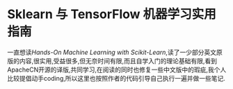 # Sklearn 与 TensorFlow 机器学习实用指南

一直想读*Hands-On Machine Learning with Scikit-Learn*,读了一少部分英文原版的内容,很实用,受益很多,但无奈时间有限,而且自学入门的理论基础有限,看到ApacheCN开源的译版,共同学习,在阅读的同时也修复一些中文版中的瑕疵,我个人比较提倡动手coding,所以这里也按照作者的代码引导自己执行一遍并做一些笔记.